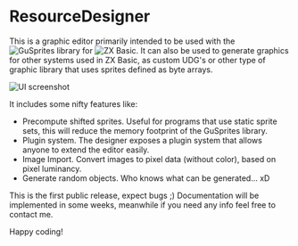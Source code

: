 # ResourceDesigner

This is a graphic editor primarily intended to be used with the ![GuSprites library](https://github.com/gusmanb/GuSprites) for ![ZX Basic](https://zxbasic.readthedocs.io/en/docs/).
It can also be used to generate graphics for other systems used in ZX Basic, as custom UDG's or other type of graphic library that uses sprites defined as byte arrays.

![UI screenshot](https://github.com/gusmanb/ResourceDesigner/blob/master/Screenshots/MainInterface.jpg)

It includes some nifty features like:

* Precompute shifted sprites. Useful for programs that use static sprite sets, this will reduce the memory footprint of the GuSprites library.
* Plugin system.  The designer exposes a plugin system that allows anyone to extend the editor easily.
* Image Import. Convert images to pixel data (without color), based on pixel luminancy.
* Generate random objects. Who knows what can be generated... xD

This is the first public release, expect bugs ;)
Documentation will be implemented in some weeks, meanwhile if you need any info feel free to contact me.

Happy coding!
